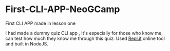 # First-CLI-APP-NeoGCamp
First CLI APP made in lesson one

I had made a dummy quiz  CLI app , It's especially for those who know me, can test how much they know me through this quiz.
Used [Repl.it](https://repl.it/~) online tool and built in NodeJS.
